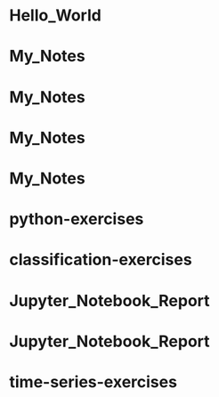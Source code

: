 # Hello_World
# My_Notes
# My_Notes
# My_Notes
# My_Notes
# python-exercises
# classification-exercises
# Jupyter_Notebook_Report
# Jupyter_Notebook_Report
# time-series-exercises
